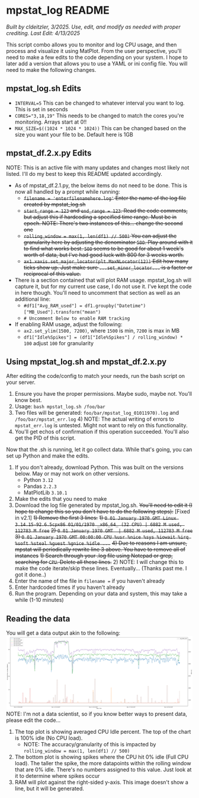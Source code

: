 # mpstat_log README

*Built by cldeitzler, 3/2025. Use, edit, and modify as needed with proper crediting. Last Edit: 4/13/2025*

This script combo allows you to monitor and log CPU usage, and then process and visualize it using MatPlot. 
From the user perspective, you'll need to make a few edits to the code depending on your system. I hope to later add a 
version that allows you to use a YAML or ini config file. You will need to make the following changes.
## mpstat_log.sh Edits
- ```INTERVAL=5``` This can be changed to whatever interval you want to log. This is set in seconds
- ```CORES="3,18,19"``` This needs to be changed to match the cores you're monitoring. Arrays start at 0!!
- ```MAX_SIZE=$((1024 * 1024 * 1024))``` This can be changed based on the size you want your file to be. Default here is
1GB 

## mpstat_df.2.x.py Edits
NOTE: This is an active file with many updates and changes most likely not listed. I'll do my best to keep this README
updated accordingly.

- As of mpstat_df.2.1.py, the below items do not need to be done. This is now all handled by a prompt while running:
  - ~~```filename = 'enterfilenamehere.log'``` Enter the name of the log file created by mpstat_log.sh~~
  - ~~```start_range = 123``` and `end_range = 123`. Read the code comments, but adjust this if hardcoding a specified
time range. Must be in epoch. NOTE: There's two instances of this... change the second one~~
  - ~~```rolling_window = max(1, len(df1) // 500)``` You can adjust the granularity here by adjusting the denominator `500`.
Play around with it to find what works best. `500` seems to be good for about 1 week's worth of data, but I've had good
luck with 800 for 3 weeks worth.~~
  - ~~```ax1.xaxis.set_major_locator(plt.MaxNLocator(12))``` Edit how many ticks show up. Just make sure 
`...set_minor_locator...` is a factor or reciprocal of this value.~~
- There is a section contained that will plot RAM usage. mpstat_log.sh will capture it, but for my current use case,
I do not use it. I've kept the code in here though. You'll need to uncomment that section as well as an additional line:
  - `#df1["Avg_RAM_used"] = df1.groupby("Datetime")["MB_Used"].transform("mean")`
  - `# Uncomment Below to enable RAM tracking`
- If enabling RAM usage, adjust the following:
  - `ax2.set_ylim(1500, 7200)`, where `1500` is min, `7200` is max in MB
  - `df1["Idle%Spikes"] = (df1["Idle%Spikes"] / rolling_window) * 100` adjust `100` for granularity

## Using mpstat_log.sh and mpstat_df.2.x.py
After editing the code/config to match your needs, run the bash script on your server. 
1) Ensure you have the proper permissions. Maybe sudo, maybe not. You'll know best. 
2) Usage: `bash mpstat_log.sh /foo/bar`
3) Two files will be generated: `foo/bar/mpstat_log_01011970).log` and `/foo/bar/mpstat_err.log`
   4) NOTE: The actual writing of errors to `mpstat_err.log` is untested. Might not want to rely on this functionality. 
5) You'll get echos of confirmation if this operation succeeded. You'll also get the PID of this script. 

Now that the .sh is running, let it go collect data. While that's going, you can set up Python and make the edits.
1) If you don't already, download Python. This was built on the versions below. May or may not work on other versions.
   - Python `3.12`
   - Pandas `2.2.3`
   - MatPlotLib `3.10.1`
2) Make the edits that you need to make
3) Download the log file generated by mpstat_log.sh. ~~You'll need to edit it (I hope to change this so you don't have to
do the following steps):~~ [Fixed in v2.1]
   ~~1) Remove the first 3 lines:~~
   ~~1) ```0 01 January 1970 GMT Linux 3.14.15-92.6.5cpx86 01/01/1970 _x86_64_ (32 CPU) | 6882 M used, 112783 M free```~~
   ~~2) ```0 01 January 1970 GMT  | 6882 M used, 112783 M free```~~
   ~~3) ```0 01 January 1970 GMT 00:00:00 CPU %usr %nice %sys %iowait %irq %soft %steal %guest %gnice %idle ...```~~
   ~~4) Due to reasons I am unsure, mpstat will periodically rewrite line 3 above. You have to remove all of instances~~
      ~~1) Search through your .log file using Notepad or grep, searching for `CPU`. Delete all these lines.~~
      2) NOTE: I will change this to make the code iterate/skip these lines. Eventually... (Thanks past me. I got it done..)
3) Enter the name of the file in `filename =` if you haven't already
4) Enter hardcoded times if you haven't already
5) Run the program. Depending on your data and system, this may take a while (1-10 minutes)

## Reading the data
You will get a data output akin to the following: \
![mpstat_log/images/results1.PNG](images/results1.PNG) \
NOTE: I'm not a data scientist, so if you know better ways to present data, please edit the code...
1) The top plot is showing averaged CPU Idle percent. The top of the chart is 100% idle (No CPU load).
   - NOTE: The accuracy/granularity of this is impacted by `rolling_window = max(1, len(df1) // 500)`
2) The bottom plot is showing spikes where the CPU hit 0% idle (Full CPU load). The taller the spike, the more
datapoints within the rolling window that are 0% idle. There's no numbers assigned to this value. Just look at it to
determine where spikes occur
3) RAM will plot against the right-sided y-axis. This image doesn't show a line, but it will be generated. 
